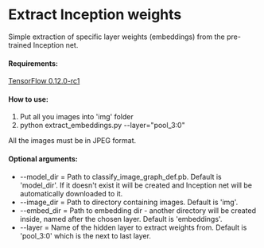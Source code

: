 # Extract Inception weights

Simple extraction of specific layer weights (embeddings) from the pre-trained Inception net.

#### Requirements:

[TensorFlow 0.12.0-rc1](https://github.com/tensorflow/tensorflow/releases/tag/0.12.0-rc1)

#### How to use:

1. Put all you images into 'img' folder
2. python extract_embeddings.py --layer="pool_3:0"

All the images must be in JPEG format.

#### Optional arguments:

 * --model_dir = Path to classify_image_graph_def.pb. Default is 'model_dir'. 
              If it doesn't exist it will be created and Inception net will be automatically downloaded to it.           
 * --image_dir = Path to directory containing images. Default is 'img'. 
 * --embed_dir = Path to embedding dir - another directory will be created inside, named after the chosen layer. Default is 'embeddings'.
 * --layer = Name of the hidden layer to extract weights from. Default is 'pool_3:0' which is the next to last layer.
